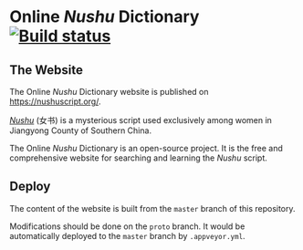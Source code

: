 # Online _Nushu_ Dictionary [![Build status](https://ci.appveyor.com/api/projects/status/08un6ojbgni1433o?svg=true)](https://ci.appveyor.com/project/chromezh/nushu-script-github-io)

## The Website

The Online _Nushu_ Dictionary website is published on <https://nushuscript.org/>.

[_Nushu_](https://en.wikipedia.org/wiki/N%C3%BCshu) (女书) is a mysterious script used exclusively among women in Jiangyong County of Southern China.

The Online _Nushu_ Dictionary is an open-source project. It is the free and comprehensive website for searching and learning the _Nushu_ script.

## Deploy

The content of the website is built from the `master` branch of this repository.

Modifications should be done on the `proto` branch. It would be automatically deployed to the `master` branch by `.appveyor.yml`.
